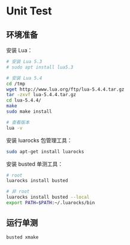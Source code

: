 # Unit Test

## 环境准备

安装 Lua：

```bash
# 安装 Lua 5.3
# sudo apt install lua5.3

# 安装 Lua 5.4
cd /tmp
wget http://www.lua.org/ftp/lua-5.4.4.tar.gz
tar -zxvf lua-5.4.4.tar.gz
cd lua-5.4.4/
make
sudo make install

# 查看版本
lua -v
```

安装 luarocks 包管理工具：

```bash
sudo apt-get install luarocks
```

安装 busted 单测工具：

```bash
# root
luarocks install busted

# 非 root
luarocks install busted --local
export PATH=$PATH:~/.luarocks/bin
```

## 运行单测

```bash
busted xmake
```
